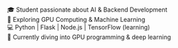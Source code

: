 🎓 Student passionate about AI & Backend Development  
🚀 Exploring GPU Computing & Machine Learning  
💻 Python | Flask | Node.js | TensorFlow (learning)  
🌱 Currently diving into GPU programming & deep learning  
